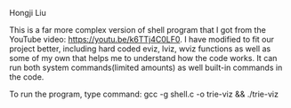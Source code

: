Hongji Liu

This is a far more complex version of shell program that I got from the YouTube video: https://youtu.be/k6TTj4C0LF0. I have modified to fit our project better, including hard coded eviz, lviz, wviz functions as well as some of my own that helps me to understand how the code works. It can run both system commands(limited amounts) as well built-in commands in the code. 

To run the program, type command: gcc -g shell.c -o trie-viz && ./trie-viz